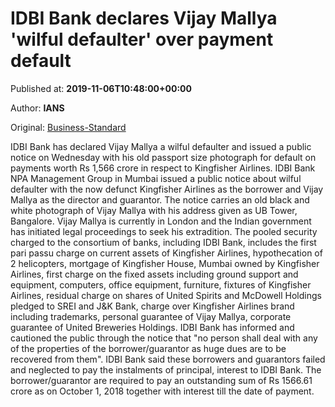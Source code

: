 
# IDBI Bank declares Vijay Mallya 'wilful defaulter' over payment default

Published at: **2019-11-06T10:48:00+00:00**

Author: **IANS**

Original: [Business-Standard](https://www.business-standard.com/article/finance/idbi-bank-declares-vijay-mallya-wilful-defaulter-over-payment-default-119110600977_1.html)

IDBI Bank has declared Vijay Mallya a wilful defaulter and issued a public notice on Wednesday with his old passport size photograph for default on payments worth Rs 1,566 crore in respect to Kingfisher Airlines.
IDBI Bank NPA Management Group in Mumbai issued a public notice about wilful defaulter with the now defunct Kingfisher Airlines as the borrower and Vijay Mallya as the director and guarantor.
The notice carries an old black and white photograph of Vijay Mallya with his address given as UB Tower, Bangalore.
Vijay Mallya is currently in London and the Indian government has initiated legal proceedings to seek his extradition.
The pooled security charged to the consortium of banks, including IDBI Bank, includes the first pari passu charge on current assets of Kingfisher Airlines, hypothecation of 2 helicopters, mortgage of Kingfisher House, Mumbai owned by Kingfisher Airlines, first charge on the fixed assets including ground support and equipment, computers, office equipment, furniture, fixtures of Kingfisher Airlines, residual charge on shares of United Spirits and McDowell Holdings pledged to SREI and J&K Bank, charge over Kingfisher Airlines brand including trademarks, personal guarantee of Vijay Mallya, corporate guarantee of United Breweries Holdings.
IDBI Bank has informed and cautioned the public through the notice that "no person shall deal with any of the properties of the borrower/guarantor as huge dues are to be recovered from them".
IDBI Bank said these borrowers and guarantors failed and neglected to pay the instalments of principal, interest to IDBI Bank.
The borrower/guarantor are required to pay an outstanding sum of Rs 1566.61 crore as on October 1, 2018 together with interest till the date of payment.
